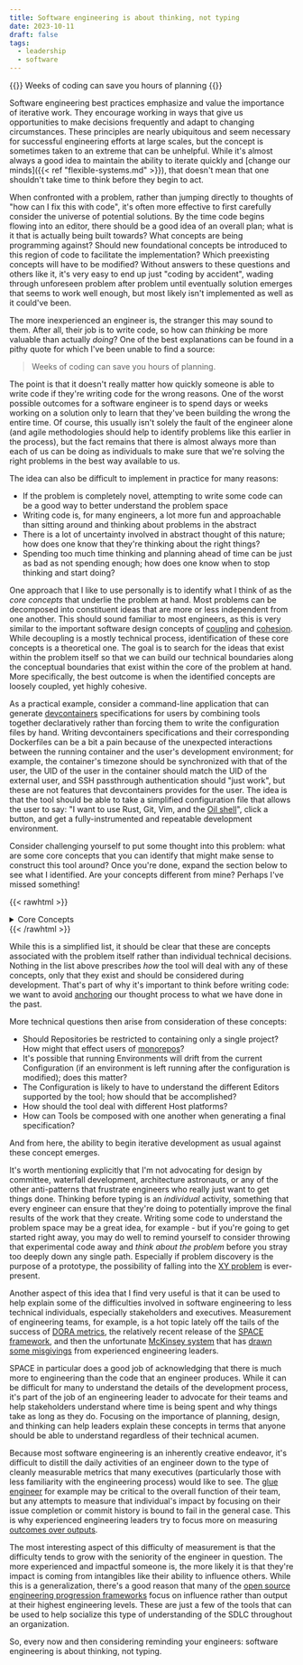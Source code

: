 ```yaml
---
title: Software engineering is about thinking, not typing
date: 2023-10-11
draft: false
tags:
  - leadership
  - software
---
```


{{<tagline>}}
Weeks of coding can save you hours of planning
{{</tagline>}}

Software engineering best practices emphasize and value the importance of iterative work. They encourage working in ways
that give us opportunities to make decisions frequently and adapt to changing circumstances. These principles are nearly
ubiquitous and seem necessary for successful engineering efforts at large scales, but the concept is sometimes taken to
an extreme that can be unhelpful. While it's almost always a good idea to maintain the ability to iterate quickly and
[change our minds]({{< ref "flexible-systems.md" >}}), that doesn't mean that one shouldn't take time to think before
they begin to act.

When confronted with a problem, rather than jumping directly to thoughts of "how can I fix this with code", it's often
more effective to first carefully consider the universe of potential solutions. By the time code begins flowing into an
editor, there should be a good idea of an overall plan; what is it that is actually being built towards? What concepts
are being programming against? Should new foundational concepts be introduced to this region of code to facilitate the
implementation? Which preexisting concepts will have to be modified? Without answers to these questions and others like
it, it's very easy to end up just "coding by accident", wading through unforeseen problem after problem until eventually
solution emerges that seems to work well enough, but most likely isn't implemented as well as it could've been.

The more inexperienced an engineer is, the stranger this may sound to them. After all, their job is to write code, so how
can _thinking_ be more valuable than actually _doing_? One of the best explanations can be found in a pithy quote for
which I've been unable to find a source:

> Weeks of coding can save you hours of planning.

The point is that it doesn't really matter how quickly someone is able to write code if they're writing code for the
wrong reasons. One of the worst possible outcomes for a software engineer is to spend days or weeks working on a solution only
to learn that they've been building the wrong the entire time. Of course, this usually isn't solely the fault of the
engineer alone (and agile methodologies should help to identify problems like this earlier in the process), but the fact
remains that there is almost always more than each of us can be doing as individuals to
make sure that we're solving the right problems in the best way available to us.

The idea can also be difficult to implement in practice for many reasons:

* If the problem is completely novel, attempting to write some code can be a good way to better understand the problem
  space
* Writing code is, for many engineers, a lot more fun and approachable than sitting around and thinking about problems
  in the abstract
* There is a lot of uncertainty involved in abstract thought of this nature; how does one know that they're thinking
  about the right things?
* Spending too much time thinking and planning ahead of time can be just as bad as not spending enough; how does one
  know when to stop thinking and start doing?

One approach that I like to use personally is to identify what I think of as the _core concepts_ that underlie the
problem at hand. Most problems can be decomposed into constituent ideas that are more or less independent from one
another. This should sound familiar to most engineers, as this is very similar to the important software design concepts
of [coupling](https://en.wikipedia.org/wiki/Coupling_(computer_programming)) and
[cohesion](https://en.wikipedia.org/wiki/Cohesion_(computer_science)). While decoupling is a mostly technical process,
identification of these core concepts is a theoretical one. The goal is to search for the ideas that exist within the
problem itself so that we can build our technical boundaries along the conceptual boundaries that exist within the core
of the problem at hand. More specifically, the best outcome is when the identified concepts are loosely coupled, yet
highly cohesive.

As a practical example, consider a command-line application that can generate [devcontainers](https://containers.dev/)
specifications for users by combining tools together declaratively rather than forcing them to write the configuration
files by hand. Writing devcontainers specifications and their corresponding Dockerfiles can be a bit a pain because of
the unexpected interactions between the running container and the user's development environment; for example, the
container's timezone should be synchronized with that of the user, the UID of the user in the container should match the
UID of the external user, and SSH passthrough authentication should "just work", but these are not features that
devcontainers provides for the user. The idea is that the tool should be able to take a simplified configuration file
that allows the user to say: "I want to use Rust, Git, Vim, and the [Oil shell](https://www.oilshell.org/)", click a
button, and get a fully-instrumented and repeatable development environment.

Consider challenging yourself to put some thought into this problem: what are some core concepts that you can identify
that might make sense to construct this tool around? Once you're done, expand the section below to see what I
identified. Are your concepts different from mine? Perhaps I've missed something!

{{< rawhtml >}}
<details>
	<summary>Core Concepts</summary>

<ul>
<li> Repository: the highest-level construct supported by the tooling; usually a versioned-controlled source repository,
  can hold one or more Projects
<li> Project: a desired development experience associated with a subset of its Repository. Has a single Configuration at
  any point in time
<li> Configuration: a point-in-time instance of a Project. Each Configuration generates a single unique Devcontainers spec and associated Docker image
<li> Host: the host environment from which the tool is being executed, used as a source for information that must be
  injected into a Configuration
<li> Environment: an actively running instance of a Configuration, usually managed by the Editor
<li> Editor: the source code editor that will be used to run the Devcontainer
<li> Tool: an individual piece of functionality that can be composed with other Tools to provide a development environment
</ul>
</details>
{{< /rawhtml >}}

While this is a simplified list, it should be clear that these are concepts associated with the problem itself rather than individual
technical decisions. Nothing in the list above prescribes _how_ the tool will deal with any of these concepts, only that
they exist and should be considered during development. That's part of why it's important to think before writing code:
we want to avoid [anchoring](https://en.wikipedia.org/wiki/Anchoring_effect) our thought process to what we have done in
the past.

More technical questions then arise from consideration of these concepts:

* Should Repositories be restricted to containing only a single project? How might that effect users of
  [monorepos](https://monorepo.tools/)?
* It's possible that running Environments will drift from the current Configuration (if an environment is left running
  after the configuration is modified); does this matter?
* The Configuration is likely to have to understand the different Editors supported by the tool; how should that be
  accomplished?
* How should the tool deal with different Host platforms?
* How can Tools be composed with one another when generating a final specification?

And from here, the ability to begin iterative development as usual against these concept emerges.

It's worth mentioning explicitly that I'm not advocating for design by committee, waterfall development, architecture
astronauts, or any of the other anti-patterns that frustrate engineers who really just want to get things done. Thinking
before typing is an _individual_ activity, something that every engineer can ensure that they're doing to potentially
improve the final results of the work that they create. Writing some code to understand the problem space may be a great
idea, for example - but if you're going to get started right away, you may do well to remind yourself to consider
throwing that experimental code
away and _think about the problem_ before you stray too deeply down any single path. Especially if problem discovery is
the purpose of a prototype, the possibility of falling into the [XY problem](https://xyproblem.info) is ever-present.

Another aspect of this idea that I find very useful is that it can be used to help explain some of the difficulties
involved in software engineering to less technical individuals, especially stakeholders and executives. Measurement of
engineering teams, for example, is a hot topic lately off the tails of the success of [DORA
metrics](https://cloud.google.com/blog/products/devops-sre/using-the-four-keys-to-measure-your-devops-performance), the
relatively recent release of the [SPACE framework](https://queue.acm.org/detail.cfm?id=3454124), and then the
unfortunate [McKinsey
system](https://www.mckinsey.com/industries/technology-media-and-telecommunications/our-insights/yes-you-can-measure-software-developer-productivity)
that has [drawn some misgivings](https://newsletter.pragmaticengineer.com/p/measuring-developer-productivity) from
experienced engineering leaders.

SPACE in particular does a good job of acknowledging that there is much more to
engineering than the code that an engineer produces. While it can be difficult for many to understand the details of the
development process, it's part of the job of an engineering leader to advocate for their teams and help stakeholders
understand where time is being spent and why things take as long as they do. Focusing on the importance of planning,
design, and thinking can help leaders explain these concepts in terms that anyone should be able to understand
regardless of their technical acumen.

Because most software engineering is an inherently creative endeavor, it's difficult to distill the daily activities of
an engineer down to the type of cleanly measurable metrics that many executives (particularly those with less
familiarity with the engineering process) would like to see. The [glue engineer](https://noidea.dog/glue) for example
may be critical to the overall function of their team, but any attempts to measure that individual's impact by focusing
on their issue completion or commit history is bound to fail in the general case. This is why experienced engineering
leaders try to focus more on measuring [outcomes over outputs](https://martinfowler.com/bliki/OutcomeOverOutput.html).

The most interesting aspect of this difficulty of measurement is that the difficulty tends to grow with the seniority of
the engineer in question. The more experienced and impactful someone is, the more likely it is that they're impact is
coming from intangibles like their ability to influence others. While this is a generalization, there's a good reason
that many of the [open source engineering progression frameworks](https://progression.fyi/) focus on influence rather
than output at their highest engineering levels. These are just a few of the tools that can be used to help socialize
this type of understanding of the SDLC throughout an organization.

So, every now and then considering reminding your engineers: software engineering is about thinking, not typing.